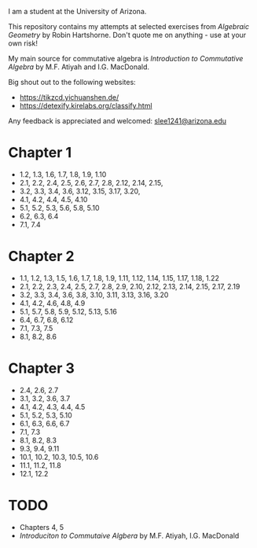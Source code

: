 I am a student at the University of Arizona.

This repository contains my attempts at selected exercises from *Algebraic Geometry* by Robin Hartshorne. Don't quote me on anything - use at your own risk!

My main source for commutative algebra is *Introduction to Commutative Algebra* by M.F. Atiyah and I.G. MacDonald.

Big shout out to the following websites:
- https://tikzcd.yichuanshen.de/
- https://detexify.kirelabs.org/classify.html

Any feedback is appreciated and welcomed: slee1241@arizona.edu

# Chapter 1
- 1.2, 1.3, 1.6, 1.7, 1.8, 1.9, 1.10
- 2.1, 2.2, 2.4, 2.5, 2.6, 2.7, 2.8, 2.12, 2.14, 2.15,
- 3.2, 3.3, 3.4, 3.6, 3.12, 3.15, 3.17, 3.20,
- 4.1, 4.2, 4.4, 4.5, 4.10
- 5.1, 5.2, 5.3, 5.6, 5.8, 5.10
- 6.2, 6.3, 6.4
- 7.1, 7.4

# Chapter 2
- 1.1, 1.2, 1.3, 1.5, 1.6, 1.7, 1.8, 1.9, 1.11, 1.12, 1.14, 1.15, 1.17, 1.18, 1.22
- 2.1, 2.2, 2.3, 2.4, 2.5, 2.7, 2.8, 2.9, 2.10, 2.12, 2.13, 2.14, 2.15, 2.17, 2.19
- 3.2, 3.3, 3.4, 3.6, 3.8, 3.10, 3.11, 3.13, 3.16, 3.20
- 4.1, 4.2, 4.6, 4.8, 4.9
- 5.1, 5.7, 5.8, 5.9, 5.12, 5.13, 5.16
- 6.4, 6.7, 6.8, 6.12
- 7.1, 7.3, 7.5
- 8.1, 8.2, 8.6

# Chapter 3
- 2.4, 2.6, 2.7
- 3.1, 3.2, 3.6, 3.7
- 4.1, 4.2, 4.3, 4.4, 4.5
- 5.1, 5.2, 5.3, 5.10
- 6.1, 6.3, 6.6, 6.7
- 7.1, 7.3
- 8.1, 8.2, 8.3
- 9.3, 9.4, 9.11
- 10.1, 10.2, 10.3, 10.5, 10.6
- 11.1, 11.2, 11.8
- 12.1, 12.2

# TODO
- Chapters 4, 5
- *Introduciton to Commutaive Algbera* by M.F. Atiyah, I.G. MacDonald
